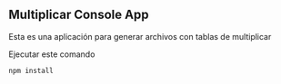 
## Multiplicar Console App

Esta es una aplicación para generar archivos con tablas de multiplicar

Ejecutar este comando

````````
npm install
````````
